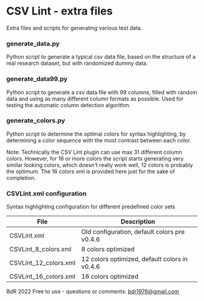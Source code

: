 CSV Lint - extra files
======================

Extra files and scripts for generating various test data.

### generate_data.py ###

Python script to generate a typical csv data file,
based on the structure of a real research dataset,
but with randomized dummy data.

### generate_data99.py ###

Python script to generate a csv data file with 99 columns,
filled with random data and using as many different column formats as possible.
Used for testing the automatic column detection algorithm.

### generate_colors.py ###

Python script to determine the optimal colors for syntax highlighting,
by determining a color sequence with the most contrast between each color.

Note: Technically the CSV Lint plugin can use max 31 different column colors.
However, for 16 or more colors the script starts generating very similar
looking colors, which doesn't really work well, 12 colors is probably the optimum.
The 16 colors xml is provided here just for the sake of completion.

### CSVLint.xml configuration ###

Syntax highlighting configuration for different predefined color sets

| File                  | Description                                    |
|-----------------------|------------------------------------------------|
| CSVLint.xml           | Old configuration, default colors pre v0.4.6   |
| CSVLint_8_colors.xml  |  8 colors optimized                            |
| CSVLint_12_colors.xml | 12 colors optimized, default colors in v0.4.6  |
| CSVLint_16_colors.xml | 16 colors optimized                            |

BdR 2022 Free to use - questions or comments: bdr1976@gmail.com



